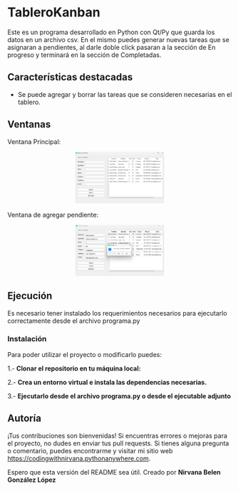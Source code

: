 # TableroKanban

Este es un programa desarrollado en Python con Qt/Py que guarda los datos en un archivo csv. En el mismo puedes generar nuevas tareas que se asignaran a pendientes, al darle doble click pasaran a la sección de En progreso y terminará en la sección de Completadas.

## Características destacadas

- Se puede agregar y borrar las tareas que se consideren necesarias en el tablero.

## Ventanas

Ventana Principal:
<p align="center">
  <img src="https://github.com/Nivaniz/GestorSQL/blob/main/photos/mainwindow.png" alt="Main Window" style="width: 50%; max-width: 200px;">
</p>

Ventana de agregar pendiente:
<p align="center">
  <img src="https://github.com/Nivaniz/GestorSQL/blob/main/photos/Confirmation.png" alt="Main Window" style="width: 50%; max-width: 200px;">
</p>

## Ejecución 

Es necesario tener instalado los requerimientos necesarios para ejecutarlo correctamente desde el archivo programa.py

### Instalación

Para poder utilizar el proyecto o modificarlo puedes:

1.- **Clonar el repositorio en tu máquina local:**

2.- **Crea un entorno virtual e instala las dependencias necesarias.**

3.- **Ejecutarlo desde el archivo programa.py o desde el ejecutable adjunto**

## Autoría

¡Tus contribuciones son bienvenidas! Si encuentras errores o mejoras para el proyecto, no dudes en enviar tus pull requests. Si tienes alguna pregunta o comentario, puedes encontrarme y visitar mi sitio web https://codingwithnirvana.pythonanywhere.com.

Espero que esta versión del README sea útil.
Creado por **Nirvana Belen González López** 
